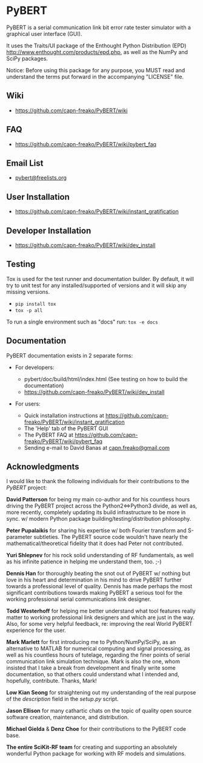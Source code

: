 PyBERT
======

PyBERT is a serial communication link bit error rate tester simulator with a graphical user interface (GUI).

It uses the Traits/UI package of the Enthought Python Distribution (EPD) <http://www.enthought.com/products/epd.php>,
as well as the NumPy and SciPy packages.

Notice: Before using this package for any purpose, you MUST read and understand the terms put forward in the accompanying "LICENSE" file.

Wiki
----

- https://github.com/capn-freako/PyBERT/wiki

FAQ
---

- https://github.com/capn-freako/PyBERT/wiki/pybert_faq

Email List
----------

- <pybert@freelists.org>

User Installation
-----------------

- <https://github.com/capn-freako/PyBERT/wiki/instant_gratification>

Developer Installation
----------------------

- <https://github.com/capn-freako/PyBERT/wiki/dev_install>

Testing
-------

Tox is used for the test runner and documentation builder.  By default, it will try to unit test
for any installed/supported of versions and it will skip any missing versions.

- `pip install tox`
- `tox -p all`

To run a single environment such as "docs" run: `tox -e docs`

Documentation
-------------

PyBERT documentation exists in 2 separate forms:

- For developers:

  - pybert/doc/build/html/index.html  (See testing on how to build the documentation)
  - https://github.com/capn-freako/PyBERT/wiki/dev_install

- For users:

  - Quick installation instructions at <https://github.com/capn-freako/PyBERT/wiki/instant_gratification>
  - The 'Help' tab of the PyBERT GUI
  - The PyBERT FAQ at <https://github.com/capn-freako/PyBERT/wiki/pybert_faq>
  - Sending e-mail to David Banas at <capn.freako@gmail.com>

Acknowledgments
---------------

I would like to thank the following individuals for their contributions to the *PyBERT* project:

**David Patterson** for being my main co-author and for his countless hours
driving the PyBERT project across the Python2<=>Python3 divide, as well as,
more recently, completely updating its build infrastructure to be more in sync.
w/ modern Python package building/testing/distribution philosophy.

**Peter Pupalaikis** for sharing his expertise w/ both Fourier transform and
S-parameter subtleties. The PyBERT source code wouldn't have nearly the
mathematical/theoretical fidelity that it does had Peter not contributed.

**Yuri Shlepnev** for his rock solid understanding of RF fundamentals, as
well as his infinite patience in helping me understand them, too. ;-)

**Dennis Han** for thoroughly beating the snot out of PyBERT w/ nothing but
love in his heart and determination in his mind to drive PyBERT further towards
a professional level of quality. Dennis has made perhaps the most significant
contributions towards making PyBERT a serious tool for the working professional
serial communications link designer.

**Todd Westerhoff** for helping me better understand what tool features really
matter to working professional link designers and which are just in the way.
Also, for some very helpful feedback, re: improving the real World PyBERT
experience for the user.

**Mark Marlett** for first introducing me to Python/NumPy/SciPy, as an
alternative to MATLAB for numerical computing and signal processing, as
well as his countless hours of tutelage, regarding the finer points of
serial communication link simulation technique. Mark is also the one,
whom insisted that I take a break from development and finally write
some documentation, so that others could understand what I intended and,
hopefully, contribute. Thanks, Mark!

**Low Kian Seong** for straightening out my understanding of the real
purpose of the *description* field in the *setup.py* script.

**Jason Ellison** for many cathartic chats on the topic of quality open
source software creation, maintenance, and distribution.

**Michael Gielda** & **Denz Choe** for their contributions to the PyBERT
code base.

**The entire SciKit-RF team** for creating and supporting an absolutely
wonderful Python package for working with RF models and simulations.
